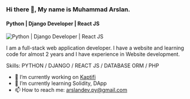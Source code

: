 ### Hi there 👋, My name is Muhammad Arslan.
#### Python | Django Developer | React JS
![Python | Django Developer | React JS](https://scontent.flhe4-2.fna.fbcdn.net/v/t39.30808-6/270547017_1566305443732282_3473348491621419626_n.jpg?_nc_cat=107&ccb=1-5&_nc_sid=e3f864&_nc_eui2=AeFsGQ7D42VCealS26EvbwuPtoVEl5GpAOG2hUSXkakA4arqEaKh-tgP6x4Y1Oy08QB2GoHS_eYVMB_YP25BP1ES&_nc_ohc=GFLpEVAqZWAAX_UE0lL&_nc_zt=23&_nc_ht=scontent.flhe4-2.fna&oh=00_AT_mWUDnDavFrZouRJJOjBqt3-jaiuj2YPsS2yyLLDQB3Q&oe=61F03F34)

I am a full-stack web application developer. I have a website and learning code for almost 2 years and I have experience in Website development. 

Skills: PYTHON / DJANGO / REACT JS / DATABASE ORM / PHP

- 🔭 I’m currently working on <a href="https://kaptifi.com/">Kaptifi</a> 
- 🌱 I’m currently learning Solidity, DApp 
- 📫 How to reach me: arslandev.py@gmail.com 

